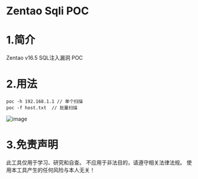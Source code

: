 # Zentao Sqli POC

# 1.简介

Zentao v16.5 SQL注入漏洞 POC

# 2.用法

```
poc -h 192.168.1.1 // 单个扫描
poc -f host.txt  // 批量扫描
```
![image](https://user-images.githubusercontent.com/108780847/180942328-6c4f0ed2-d431-4a5e-ac67-5163a3181081.png)

# 3.免责声明

此工具仅用于学习、研究和自查。
不应用于非法目的，请遵守相关法律法规。
使用本工具产生的任何风险与本人无关！
